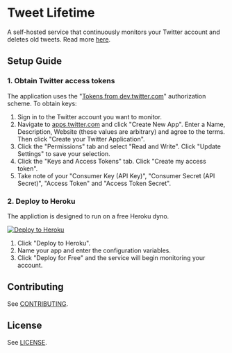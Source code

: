 # Tweet Lifetime

A self-hosted service that continuously monitors your Twitter account and deletes old tweets. Read more [here](https://christophercliff.com/tweet-lifetime).

## Setup Guide

### 1. Obtain Twitter access tokens

The application uses the "[Tokens from dev.twitter.com](https://dev.twitter.com/oauth/overview/application-owner-access-tokens)" authorization scheme. To obtain keys:

1. Sign in to the Twitter account you want to monitor.
2. Navigate to [apps.twitter.com](https://apps.twitter.com/) and click "Create New App". Enter a Name, Description, Website (these values are arbitrary) and agree to the terms. Then click "Create your Twitter Application".
3. Click the "Permissions" tab and select "Read and Write". Click "Update Settings" to save your selection.
4. Click the "Keys and Access Tokens" tab. Click "Create my access token".
5. Take note of your "Consumer Key (API Key)", "Consumer Secret (API Secret)", "Access Token" and "Access Token Secret".

### 2. Deploy to Heroku

The appliction is designed to run on a free Heroku dyno.

[![Deploy to Heroku](https://www.herokucdn.com/deploy/button.svg)](https://heroku.com/deploy?template=https://github.com/christophercliff/tweet-lifetime)

1. Click "Deploy to Heroku".
2. Name your app and enter the configuration variables.
3. Click "Deploy for Free" and the service will begin monitoring your account.

## Contributing

See [CONTRIBUTING](https://github.com/christophercliff/tweet-lifetime/blob/master/CONTRIBUTING.md).

## License

See [LICENSE](https://github.com/christophercliff/tweet-lifetime/blob/master/LICENSE.md).
